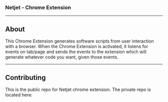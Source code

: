 

### Netjet - Chrome Extension
_______________________________________________

## About
This Chrome Extension generates software scripts from user interaction with a browser.
When the Chrome Extension is activated, it listens for events on tab/page and sends the events to the extension which will
generate whatever code you want, given those events.


_______________________________________________


## Contributing

This is the public repo for Netjet chrome extension.
The private repo is located here:


